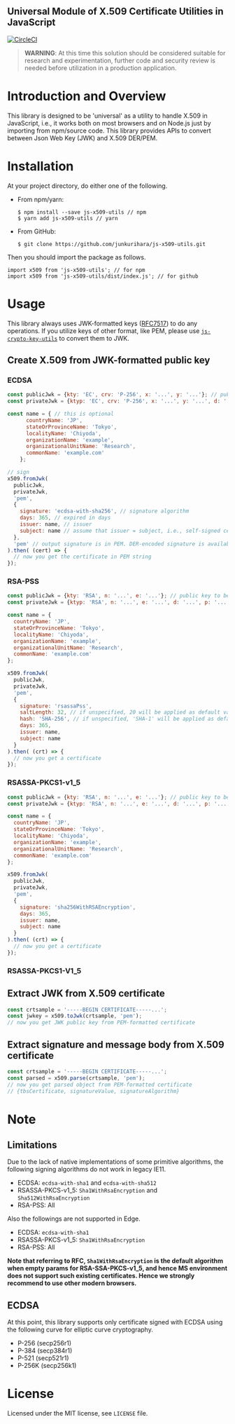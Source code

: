 Universal Module of X.509 Certificate Utilities in JavaScript 
--
[![CircleCI](https://circleci.com/gh/junkurihara/js-x509-utils.svg?style=svg)](https://circleci.com/gh/junkurihara/js-x509-utils)

> **WARNING**: At this time this solution should be considered suitable for research and experimentation, further code and security review is needed before utilization in a production application.

# Introduction and Overview
This library is designed to be 'universal' as a utility to handle X.509 in JavaScript, i.e., it works both on most browsers and on Node.js just by importing from npm/source code. This library provides APIs to convert between Json Web Key (JWK) and X.509 DER/PEM.

# Installation
At your project directory, do either one of the following.

- From npm/yarn:
  ```shell
  $ npm install --save js-x509-utils // npm
  $ yarn add js-x509-utils // yarn
  ```
- From GitHub:
  ```shell
  $ git clone https://github.com/junkurihara/js-x509-utils.git
  ```

Then you should import the package as follows.
```shell
import x509 from 'js-x509-utils'; // for npm
import x509 from 'js-x509-utils/dist/index.js'; // for github
```
  
# Usage
This library always uses JWK-formatted keys ([RFC7517](https://tools.ietf.org/html/rfc7517)) to do any operations. If you utilize keys of other format, like PEM, please use [`js-crypto-key-utils`](https://github.com/junkurihara/js-crypto-key-utils) to convert them to JWK.


## Create X.509 from JWK-formatted public key
### ECDSA
```javascript
const publicJwk = {kty: 'EC', crv: 'P-256', x: '...', y: '...'}; // public key to be signed
const privateJwk = {ktyp: 'EC', crv: 'P-256', x: '...', y: '...', d: '...'}; // private key

const name = { // this is optional
      countryName: 'JP',
      stateOrProvinceName: 'Tokyo',
      localityName: 'Chiyoda',
      organizationName: 'example',
      organizationalUnitName: 'Research',
      commonName: 'example.com'
    };

// sign
x509.fromJwk(
  publicJwk,
  privateJwk,
  'pem',
  {
    signature: 'ecdsa-with-sha256', // signature algorithm
    days: 365, // expired in days
    issuer: name, // issuer
    subject: name // assume that issuer = subject, i.e., self-signed certificate
  },
  'pem' // output signature is in PEM. DER-encoded signature is available with 'der'.
).then( (cert) => {
  // now you get the certificate in PEM string
});
```

### RSA-PSS
```javascript
const publicJwk = {kty: 'RSA', n: '...', e: '...'}; // public key to be signed
const privateJwk = {ktyp: 'RSA', n: '...', e: '...', d: '...', p: '...', q: '...', ...}; // private key

const name = {
  countryName: 'JP',
  stateOrProvinceName: 'Tokyo',
  localityName: 'Chiyoda',
  organizationName: 'example',
  organizationalUnitName: 'Research',
  commonName: 'example.com'
};

x509.fromJwk(
  publicJwk,
  privateJwk,
  'pem',
  {
    signature: 'rsassaPss',
    saltLength: 32, // if unspecified, 20 will be applied as default value
    hash: 'SHA-256', // if unspecified, 'SHA-1' will be applied as default value (but I do not not recommend SHA-1)
    days: 365,
    issuer: name,
    subject: name
  }
).then( (crt) => {
  // now you get a certificate
});
```

### RSASSA-PKCS1-v1_5
```javascript
const publicJwk = {kty: 'RSA', n: '...', e: '...'}; // public key to be signed
const privateJwk = {ktyp: 'RSA', n: '...', e: '...', d: '...', p: '...', q: '...', ...}; // private key

const name = {
  countryName: 'JP',
  stateOrProvinceName: 'Tokyo',
  localityName: 'Chiyoda',
  organizationName: 'example',
  organizationalUnitName: 'Research',
  commonName: 'example.com'
};

x509.fromJwk(
  publicJwk,
  privateJwk,
  'pem',
  {
    signature: 'sha256WithRSAEncryption',
    days: 365,
    issuer: name,
    subject: name
  }
).then( (crt) => {
  // now you get a certificate
});
```

### RSASSA-PKCS1-V1_5


## Extract JWK from X.509 certificate
```javascript
const crtsample = '-----BEGIN CERTIFICATE-----...'; 
const jwkey = x509.toJwk(crtsample, 'pem');
// now you get JWK public key from PEM-formatted certificate     
```

## Extract signature and message body from X.509 certificate
```javascript
const crtsample = '-----BEGIN CERTIFICATE-----...';
const parsed = x509.parse(crtsample, 'pem');
// now you get parsed object from PEM-formatted certificate
// {tbsCertificate, signatureValue, signatureAlgorithm}
```

# Note
## Limitations
Due to the lack of native implementations of some primitive algorithms, the following signing algorithms do not work in legacy IE11.
- ECDSA: `ecdsa-with-sha1` and `ecdsa-with-sha512`
- RSASSA-PKCS-v1_5: `Sha1WithRsaEncryption` and `Sha512WithRsaEncryption`
- RSA-PSS: All

Also the followings are not supported in Edge.
- ECDSA: `ecdsa-with-sha1`
- RSASSA-PKCS-v1_5: `Sha1WithRsaEncryption`
- RSA-PSS: All

**Note that referring to RFC, `Sha1WithRsaEncryption` is the default algorithm when empty params for RSA-SSA-PKCS-v1_5, and hence MS environment does not support such existing certificates. Hence we strongly recommend to use other modern browsers.** 


## ECDSA
At this point, this library supports only certificate signed with ECDSA using the following curve for elliptic curve cryptography.
- P-256 (secp256r1)
- P-384 (secp384r1)
- P-521 (secp521r1)
- P-256K (secp256k1)

# License
Licensed under the MIT license, see `LICENSE` file.